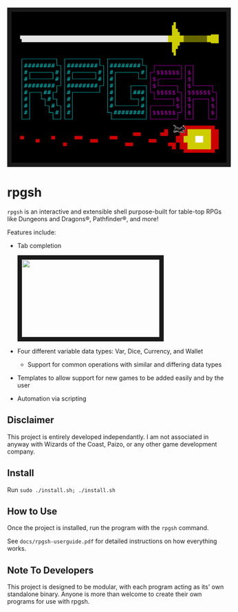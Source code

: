 <p align="center">
<img src="banner.png" width="500" height="350" border="10"/>
</p>

# rpgsh

`rpgsh` is an interactive and extensible shell purpose-built for table-top RPGs like Dungeons and Dragons®, Pathfinder®, and more!

Features include:
- Tab completion

  <img src="tab_completion.gif" width="320" height="180" border="10"/>
- Four different variable data types: Var, Dice, Currency, and Wallet
	- Support for common operations with similar and differing data types
- Templates to allow support for new games to be added easily and by the user
- Automation via scripting

## Disclaimer

This project is entirely developed independantly. I am not associated in anyway with Wizards of the Coast, Paizo, or any other game development company.

## Install

Run `sudo ./install.sh; ./install.sh`

## How to Use

Once the project is installed, run the program with the `rpgsh` command.

See `docs/rpgsh-userguide.pdf` for detailed instructions on how everything works.

## Note To Developers

This project is designed to be modular, with each program acting as its' own standalone binary. Anyone is more than welcome to create their own programs for use with rpgsh.
